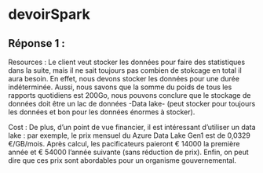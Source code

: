 # devoirSpark


## Réponse 1 : 
Resources : Le client veut stocker les données pour faire des statistiques dans la suite, mais il ne sait toujours pas combien de stokcage en total il aura besoin. En effet, nous devons stocker les données pour une durée indéterminée. Aussi, nous savons que la somme du poids de tous les rapports quotidiens est 200Go, nous pouvons conclure que le stockage de données doit être un lac de données -Data lake- (peut stocker pour toujours les données et bon pour les données énormes à stocker).

Cost : De plus, d’un point de vue financier, il est intéressant d’utiliser un data lake : par exemple, le prix mensuel du Azure Data Lake Gen1 est de 0,0329 €/GB/mois. Après calcul, les pacificateurs paieront € 14000 la première année et € 54000 l’année suivante (sans réduction de prix). Enfin, on peut dire que ces prix sont abordables pour un organisme gouvernemental.
